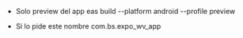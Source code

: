 - Solo preview del app
eas build --platform android --profile preview

- Si lo pide este nombre
com.bs.expo_wv_app

